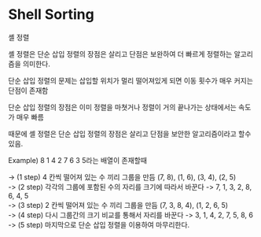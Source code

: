 # Shell Sorting

셸 정렬

셸 정렬은 단순 삽입 정렬의 장점은 살리고 단점은 보완하여 더 빠르게 정렬하는 알고리즘을 의미한다.

단순 삽입 정렬의 문제는 삽입할 위치가 멀리 떨어져있게 되면 이동 횟수가 매우 커지는 단점이 존재함

단순 삽입 정렬의 장점은 이미 정렬을 마쳣거나 정렬이 거의 끝나가는 상태에서는 속도가 매우 빠름

때문에 셸 정렬은 단순 삽입 정렬의 장점은 살리고 단점을 보안한 알고리즘이라고 할수있음.

Example) 8 1 4 2 7 6 3 5라는 배열이 존재할때

-> (1 step) 4 칸씩 떨어져 있는 수 끼리 그룹을 만듬 (7, 8), (1, 6), (3, 4), (2, 5) \
-> (2 step) 각각의 그룹에 포함된 수의 자리를 크기에 따라서 바꾼다 -> 7, 1, 3, 2, 8, 6, 4, 5 \
-> (3 step) 2 칸씩 떨어져 있는 수 끼리 그룹을 만듬 (7, 3, 8, 4), (1, 2, 6, 5) \
-> (4 step) 다시 그룹간의 크기 비교를 통해서 자리를 바꾼다 -> 3, 1, 4, 2, 7, 5, 8, 6 \
-> (5 step) 마지막으로 단순 삽입 정렬을 이용하여 마무리한다.

